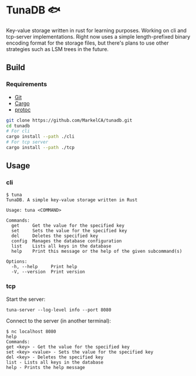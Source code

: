 # TunaDB 🐟

Key-value storage written in rust for learning purposes. Working on cli and tcp-server implementations. Right now uses a simple length-prefixed binary encoding format for the storage files, but there's plans to use other strategies such as LSM trees in the future.

## Build

### Requirements
- [Git](https://git-scm.com/)
- [Cargo](https://github.com/rust-lang/cargo)
- [protoc](https://grpc.io/docs/protoc-installation/)

```bash
git clone https://github.com/MarkelCA/tunadb.git
cd tunadb
# For cli
cargo install --path ./cli
# For tcp server
cargo install --path ./tcp
```


## Usage
### cli
```
$ tuna
TunaDB. A simple key-value storage written in Rust

Usage: tuna <COMMAND>

Commands:
  get     Get the value for the specified key
  set     Sets the value for the specified key
  del     Deletes the specified key
  config  Manages the database configuration
  list    Lists all keys in the database
  help    Print this message or the help of the given subcommand(s)

Options:
  -h, --help     Print help
  -V, --version  Print version
```
### tcp
Start the server:
```
tuna-server --log-level info --port 8080
```
Connect to the server (in another terminal):
```
$ nc localhost 8080
help
Commands:
get <key> - Get the value for the specified key
set <key> <value> - Sets the value for the specified key
del <key> - Deletes the specified key
list - Lists all keys in the database
help - Prints the help message
```
